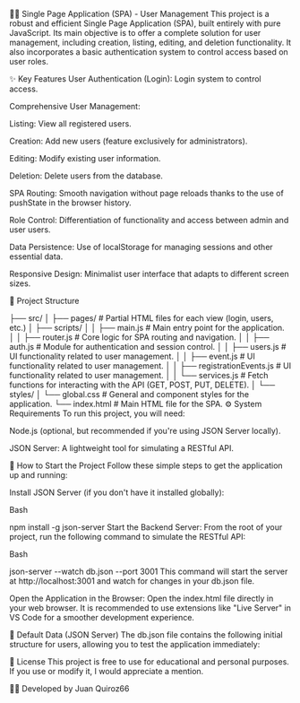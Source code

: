 🧑‍💻 Single Page Application (SPA) - User Management
This project is a robust and efficient Single Page Application (SPA), built entirely with pure JavaScript. Its main objective is to offer a complete solution for user management, including creation, listing, editing, and deletion functionality. It also incorporates a basic authentication system to control access based on user roles.

✨ Key Features
User Authentication (Login): Login system to control access.

Comprehensive User Management:

Listing: View all registered users.

Creation: Add new users (feature exclusively for administrators).

Editing: Modify existing user information.

Deletion: Delete users from the database.

SPA Routing: Smooth navigation without page reloads thanks to the use of pushState in the browser history.

Role Control: Differentiation of functionality and access between admin and user users.

Data Persistence: Use of localStorage for managing sessions and other essential data.

Responsive Design: Minimalist user interface that adapts to different screen sizes.

📂 Project Structure

├── src/
│ ├── pages/ # Partial HTML files for each view (login, users, etc.)
│ ├── scripts/
│ │ ├── main.js # Main entry point for the application.
│ │ ├── router.js # Core logic for SPA routing and navigation.
│ │ ├── auth.js # Module for authentication and session control.
│ │ ├── users.js # UI functionality related to user management.
│ │ ├── event.js # UI functionality related to user management.
│ │ ├── registrationEvents.js # UI functionality related to user management.
│ │ └── services.js # Fetch functions for interacting with the API (GET, POST, PUT, DELETE).
│ └── styles/
│ └── global.css # General and component styles for the application.
└── index.html # Main HTML file for the SPA.
⚙️ System Requirements
To run this project, you will need:

Node.js (optional, but recommended if you're using JSON Server locally).

JSON Server: A lightweight tool for simulating a RESTful API.

🚀 How to Start the Project
Follow these simple steps to get the application up and running:

Install JSON Server (if you don't have it installed globally):

Bash

npm install -g json-server
Start the Backend Server:
From the root of your project, run the following command to simulate the RESTful API:

Bash

json-server --watch db.json --port 3001
This command will start the server at http://localhost:3001 and watch for changes in your db.json file.

Open the Application in the Browser:
Open the index.html file directly in your web browser. It is recommended to use extensions like "Live Server" in VS Code for a smoother development experience.

🧪 Default Data (JSON Server)
The db.json file contains the following initial structure for users, allowing you to test the application immediately:

📄 License
This project is free to use for educational and personal purposes. If you use or modify it, I would appreciate a mention.

👨‍💻 Developed by Juan Quiroz66
